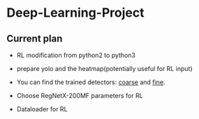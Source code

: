 # Deep-Learning-Project

## Current plan

- RL modification from python2 to python3
- prepare yolo and the heatmap(potentially useful for RL input)
- You can find the trained detectors: [coarse](https://1drv.ms/u/s!AveWDyBAPlGWg7BAA1oJnvywOB_WBw?e=bDqar5) and [fine](https://1drv.ms/u/s!AveWDyBAPlGWg7BBYau3uR2qHUAlOQ?e=hIkykF).

- Choose RegNetX-200MF parameters for RL
- Dataloader for RL

### 
